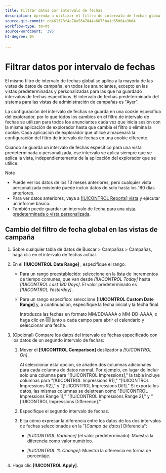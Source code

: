```yaml
---
title: Filtrar datos por intervalo de fechas
description: Aprenda a utilizar el filtro de intervalo de fechas global.
source-git-commit: cd461f73f4a70a5647844a6075ba1c65d64a9b04
workflow-type: tm+mt
source-wordcount: '395'
ht-degree: 0%

---
```


# Filtrar datos por intervalo de fechas

El mismo filtro de intervalo de fechas global se aplica a la mayoría de las vistas de datos de campaña, en todos los anunciantes, excepto en las vistas predeterminadas y personalizadas para las que ha guardado intervalos de fechas específicos. El intervalo de fechas predeterminado del sistema para las vistas de administración de campañas es &quot;Ayer&quot;.

La configuración del intervalo de fechas se guarda en una cookie específica del explorador, por lo que todos los cambios en el filtro de intervalo de fechas se utilizan para todos los anunciantes cada vez que inicia sesión con la misma aplicación de explorador hasta que cambia el filtro o elimina la cookie. Cada aplicación de explorador que utilice almacenará la configuración del filtro de intervalo de fechas en una cookie diferente.

Cuando se guarda un intervalo de fechas específico para una vista predeterminada o personalizada, ese intervalo se aplica siempre que se aplica la vista, independientemente de la aplicación del explorador que se utilice.

>[!NOTE]
>
>* Puede ver los datos de los 13 meses anteriores, pero cualquier vista personalizada existente puede incluir datos de solo hasta los 180 días anteriores.
>* Para ver datos anteriores, vaya a [[!UICONTROL Reports] vista](/help/search-social-commerce/reports/management/basic-advanced/basic-advanced-report-about.md) y ejecutar un informe básico.
>* También puede guardar un intervalo de fecha para una [vista predeterminada o vista personalizada](/help/search-social-commerce/common-tasks/data-views/custom-default-views-manage.md).


## Cambio del filtro de fecha global en las vistas de campaña

1. Sobre cualquier tabla de datos de Buscar \> Campañas \> Campañas, haga clic en el intervalo de fechas actual.

1. En el **[!UICONTROL Date Range]** , especifique el rango:

   * Para un rango preestablecido: seleccione en la lista de incrementos de tiempo comunes, que van desde *[!UICONTROL Today]* hasta *[!UICONTROL Last 180 Days]*. El valor predeterminado es *[!UICONTROL Yesterday]*.

   * Para un rango específico: seleccione **[!UICONTROL Custom Date Range]** y, a continuación, especifique la fecha inicial y la fecha final.

      Introduzca las fechas en formato MM/DD/AAAA o MM-DD-AAAA, o haga clic en ![Icono de calendario](/help/search-social-commerce/assets/calendar.png "Icono de calendario") junto a cada campo para abrir el calendario y seleccionar una fecha.

1. (Opcional) Compare los datos del intervalo de fechas especificado con los datos de un segundo intervalo de fechas:

   1. Mover el **[!UICONTROL Comparison]** deslizador a *[!UICONTROL On]*.

      Al seleccionar esta opción, se añaden dos columnas adicionales para cada columna de datos normal. Por ejemplo, en lugar de incluir solo una columna para &quot;[!UICONTROL Impressions],&quot; la tabla incluye columnas para &quot;[!UICONTROL Impressions R1],&quot; &quot;[!UICONTROL Impressions R2],&quot; y &quot;[!UICONTROL Impressions Diff].&quot;  Si exporta los datos, las mismas columnas se deletrean como &quot;[!UICONTROL Impressions Range 1],&quot; &quot;[!UICONTROL Impressions Range 2],&quot; y &quot;[!UICONTROL Impressions Difference].&quot;

   1. Especifique el segundo intervalo de fechas.

   1. Elija cómo expresar la diferencia entre los datos de los dos intervalos de fechas seleccionados en la &quot;\[_Campo de datos_\] Diferencia&quot;:

      * *[!UICONTROL Variance]* (el valor predeterminado): Muestra la diferencia como valor numérico.

      * *[!UICONTROL % Change]:*  Muestra la diferencia en forma de porcentaje.

1. Haga clic **[!UICONTROL Apply]**.
